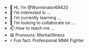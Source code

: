 - 👋 Hi, I’m @Wurminator69420
- 👀 I’m interested in ...
- 🌱 I’m currently learning ...
- 💞️ I’m looking to collaborate on ...
- 📫 How to reach me ...
- 😄 Pronouns: Mental/Illness
- ⚡ Fun fact: Professional MMA Fighter

<!---
Wurminator69420/Wurminator69420 is a ✨ special ✨ repository because its `README.md` (this file) appears on your GitHub profile.
You can click the Preview link to take a look at your changes.
--->

